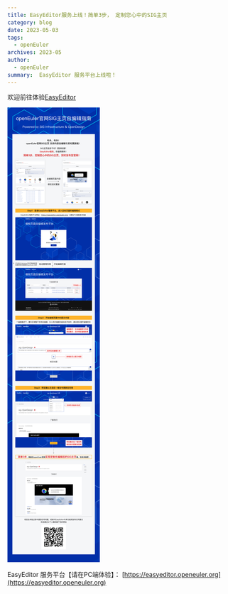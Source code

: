 ```yaml
---
title: EasyEditor服务上线！简单3步， 定制您心中的SIG主页
category: blog
date: 2023-05-03
tags:
  - openEuler
archives: 2023-05
author:
  - openEuler
summary:  EasyEditor 服务平台上线啦！
---
```


欢迎前往体验[EasyEditor](https://easyeditor.openeuler.org)

<img src="./media/image1.png" >

EasyEditor 服务平台【请在PC端体验】：
[https://easyeditor.openeuler.org](https://easyeditor.openeuler.org)
